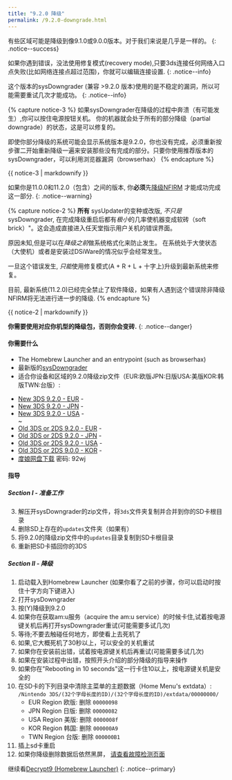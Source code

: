 ```yaml
---
title: "9.2.0 降级"
permalink: /9.2.0-downgrade.html
---
```


有些区域可能是降级到像9.1.0或9.0.0版本。对于我们来说是几乎是一样的。
{: .notice--success}

如果你遇到错误，没法使用修复模式(recovery mode),只要3ds连接任何网络入口点失败(比如网络连接点超过范围)，你就可以编辑连接设置.
{: .notice--info}

这个版本的sysDowngrader (兼容 >9.2.0 版本)使用的是不稳定的漏洞，所以可能需要重试几次才能成功。
{: .notice--info}

{% capture notice-3 %}
如果sysDowngrader在降级的过程中奔溃（有可能发生）,你可以按住电源按钮关机。 你的机器就会处于所有的部分降级（partial downgrade）的状态，这是可以修复的。

即使你部分降级的系统可能会显示系统版本是9.2.0，你也没有完成，必须重新按步骤二开始重新降级一遍来安装那些没有完成的部分。只要你使用推荐版本的sysDowngrader，可以利用浏览器漏洞（browserhax）
{% endcapture %}

<div class="notice--info">{{ notice-3 | markdownify }}</div>

如果你是11.0.0和11.2.0（包含）之间的版本, 你**必须**先[降级NFIRM](nfirm-downgrade.html) 才能成功完成这一部分.
{: .notice--warning}

{% capture notice-2 %}
**所有** sysUpdater的变种或改版, *不只是*sysDowngrader, 在完成降级重启后都有*极小*的几率使机器变成软砖（soft brick）"。这会造成直接进入任天堂指示用户关机的错误界面。

原因未知,但是可以在*降级之前*做系统格式化来防止发生。 在系统处于大使状态（大使机）或者是安装过DSiWare的情况似乎会经常发生。

一旦这个错误发生, *只能*使用修复模式(A + R + L + 十字上)升级到最新系统来修复。

目前, 最新系统(11.2.0)已经完全禁止了软件降级，如果有人遇到这个错误除非降级NFIRM将无法进行进一步的降级.
{% endcapture %}

<div class="notice--warning">{{ notice-2 | markdownify }}</div>

**你需要使用对应你机型的降级包，否则你会变砖.**
{: .notice--danger}

#### 你需要什么

* The Homebrew Launcher and an entrypoint (such as browserhax)
* 最新版的[sysDowngrader](https://github.com/Plailect/sysDowngrader/releases/latest)
* 适合你设备和区域的9.2.0降级zip文件（EUR:欧版JPN:日版USA:美版KOR:韩版TWN:台版）:
 +    [New 3DS 9.2.0 - EUR](torrents/9.2.0-20E(Full)_n3DS.torrent) - <code class="highlighterrouge"><a href="magnet:?xt=urn:btih:4e22cf8bc71c99a70bb846c7cf416d4caafbe58e"><i class="fa fa-magnet" aria-hidden="true"></i></a></code>   
 +    [New 3DS 9.2.0 - JPN](torrents/9.2.0-20J(Full)_n3DS.torrent) - <code class="highlighterrouge"><a href="magnet:?xt=urn:btih:c8630ed31b53637b9023bd4dc1ce38362bb8ecd9"><i class="fa fa-magnet" aria-hidden="true"></i></a></code>     
 +    [New 3DS 9.2.0 - USA](torrents/9.2.0-20U(Full)_n3DS.torrent) - <code class="highlighterrouge"><a href="magnet:?xt=urn:btih:1e670b71b7f26f2765bbe55d0f6cb8c0459d2e8c"><i class="fa fa-magnet" aria-hidden="true"></i></a></code>     
~
 +    [Old 3DS or 2DS 9.2.0 - EUR](torrents/9.2.0-20E(Full).torrent) - <code class="highlighterrouge"><a href="magnet:?xt=urn:btih:844006eb64474c115bd5b847f6c59d333be3397a"><i class="fa fa-magnet" aria-hidden="true"></i></a></code>     
 +    [Old 3DS or 2DS 9.2.0 - JPN](torrents/9.2.0-20J(Full).torrent) - <code class="highlighterrouge"><a href="magnet:?xt=urn:btih:bb27a53a524276b6527d3b139395b2afc7affe1a"><i class="fa fa-magnet" aria-hidden="true"></i></a></code>     
 +    [Old 3DS or 2DS 9.2.0 - USA](torrents/9.2.0-20U(Full).torrent) - <code class="highlighterrouge"><a href="magnet:?xt=urn:btih:940d6479a3972a99daeb85c499f0d6e4e24a2c8b"><i class="fa fa-magnet" aria-hidden="true"></i></a></code>
 +    [Old 3DS or 2DS 9.0.0 - KOR](torrents/9.0.0-20K(Full).torrent) - <code class="highlighterrouge"><a href="magnet:?xt=urn:btih:2695d01cdfecb74a59e25b98f76ab9285a2dae11"><i class="fa fa-magnet" aria-hidden="true"></i></a></code>
 +    [度娘网盘下载](https://pan.baidu.com/s/1cxfdsM) 密码: 92wj

<!---

 +    [Old 3DS or 2DS 9.0.0 - TWN](torrents/9.0.0-20T(Full).torrent) - <code class="highlighterrouge"><a href="magnet:?xt=urn:btih:f2f3bf7250f7ae558ab9ebd3c425a8f85021f80f"><i class="fa fa-magnet" aria-hidden="true"></i></a></code>

 --->

#### 指导

##### Section I - 准备工作

3. 解压开sysDowngrader的zip文件，将`3ds`文件夹复制并合并到你的SD卡根目录
4. 删除SD上存在的`updates`文件夹（如果有）
5. 将9.2.0的降级zip文件中的`updates`目录复制到SD卡根目录
6. 重新把SD卡插回你的3DS

##### Section II - 降级

1. 启动载入到Homebrew Launcher (如果你看了之前的步骤，你可以启动时按住十字方向下键进入)    
2. 打开sysDowngrader
5. 按(Y)降级到9.2.0
6. 如果你在获取am:u服务（acquire the am:u service）的时候卡住,试着按电源键关机后再打开sysDowngrader重试(可能需要多试几次)
7. 等待;不要去触碰任何地方，即使看上去死机了
8. 如果,它大概死机了30秒以上，可以安全的关机重试
9. 如果你在安装前出错，试着按电源键关机后再重试(可能需要多试几次)
10. 如果在安装过程中出错，按照开头介绍的部分降级的指导来操作
11. 如果你在"Rebooting in 10 seconds"这一行卡住10以上，按电源键关机是安全的
13. 在SD卡的下列目录中清除主菜单的主题数据（Home Menu's extdata）: `/Nintendo 3DS/(32个字母长度的ID)/(32个字母长度的ID)/extdata/00000000/`
     + EUR Region 欧版: 删除 `00000098`
     + JPN Region 日版: 删除 `00000082`
     + USA Region 美版: 删除 `0000008f`
     + KOR Region 韩国: 删除 `000000A9`
     + TWN Region 台版: 删除 `000000B1`
14. 插上sd卡重启
12. 如果你降级删除数据后依然黑屏， [请查看故障检测页面](troubleshooting.html#ts_sys_down)

继续看[Decrypt9 (Homebrew Launcher)](decrypt9-(homebrew-launcher).html)
{: .notice--primary}
